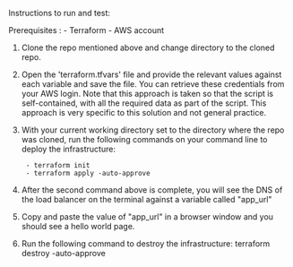 Instructions to run and test:

Prerequisites :
     - Terraform
     - AWS account

1. Clone the repo mentioned above and change directory to the cloned repo.

2. Open the 'terraform.tfvars' file and provide the relevant values against each variable and save the file. You can retrieve these credentials from your AWS login. Note that this approach is taken so that the script is self-contained, with all the required data as part of the script. This approach is very specific to this solution and not general practice. 

3. With your current working directory set to the directory where the repo was cloned, run the following commands on your command line to deploy the infrastructure:

	    - terraform init
	    - terraform apply -auto-approve

3. After the second command above is complete, you will see the DNS of the load balancer on the terminal against a variable called "app_url"

4. Copy and paste the value of "app_url" in a browser window and you should see a hello world page.

5. Run the following command to destroy the infrastructure: terraform destroy -auto-approve
